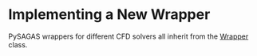 
# Implementing a New Wrapper

PySAGAS wrappers for different CFD solvers all inherit 
from the [Wrapper](pysagas.wrappers.wrapper.Wrapper)
class.

